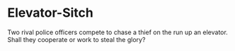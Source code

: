 # Elevator-Sitch
Two rival police officers compete to chase a thief on the run up an elevator. Shall they cooperate or work to steal the glory?
